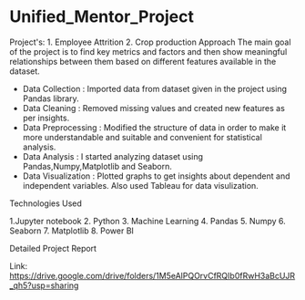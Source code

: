 # Unified_Mentor_Project
Project's:
        1. Employee Attrition 
        2. Crop production 
Approach
The main goal of the project is to find key metrics and factors and then show meaningful relationships between them based on different features available in the dataset.

 * Data Collection      : Imported data from dataset given in the project using Pandas library. 
 * Data Cleaning        : Removed missing values and created new features as per insights. 
 * Data Preprocessing   : Modified the structure of data in order to make it more understandable and suitable and convenient for statistical analysis. 
 * Data Analysis        : I started analyzing dataset using Pandas,Numpy,Matplotlib and Seaborn. 
 * Data Visualization   : Plotted graphs to get insights about dependent and independent variables. Also used Tableau for data visulization.

Technologies Used
 
1.Jupyter notebook
2. Python 
3. Machine Learning 
4. Pandas
5. Numpy
6. Seaborn
7. Matplotlib
8. Power BI 

Detailed Project Report


Link: https://drive.google.com/drive/folders/1M5eAlPQOrvCfRQIb0fRwH3aBcUJR_qh5?usp=sharing
